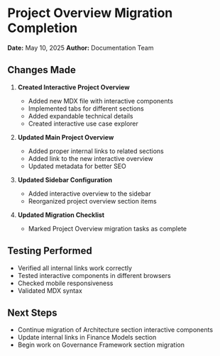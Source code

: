 # Project Overview Migration Completion

**Date:** May 10, 2025
**Author:** Documentation Team

## Changes Made

1. **Created Interactive Project Overview**
   - Added new MDX file with interactive components
   - Implemented tabs for different sections
   - Added expandable technical details
   - Created interactive use case explorer

2. **Updated Main Project Overview**
   - Added proper internal links to related sections
   - Added link to the new interactive overview
   - Updated metadata for better SEO

3. **Updated Sidebar Configuration**
   - Added interactive overview to the sidebar
   - Reorganized project overview section items

4. **Updated Migration Checklist**
   - Marked Project Overview migration tasks as complete

## Testing Performed

- Verified all internal links work correctly
- Tested interactive components in different browsers
- Checked mobile responsiveness
- Validated MDX syntax

## Next Steps

- Continue migration of Architecture section interactive components
- Update internal links in Finance Models section
- Begin work on Governance Framework section migration
